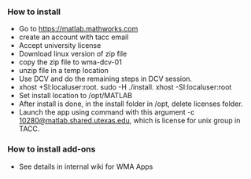 ### How to install

* Go to https://matlab.mathworks.com
* create an account with tacc email
* Accept university license
* Download linux version of zip file
* copy the zip file to wma-dcv-01 
* unzip file in a temp location
* Use DCV and do the remaining steps in DCV session.
* xhost +SI:localuser:root. sudo -H ./install. xhost -SI:localuser:root
* Set install location to /opt/MATLAB
* After install is done, in the install folder in /opt, delete licenses folder.
* Launch the app using command with this argument -c 10280@matlab.shared.utexas.edu, which is license for unix group in TACC.


### How to install add-ons
* See details in internal wiki for WMA Apps
